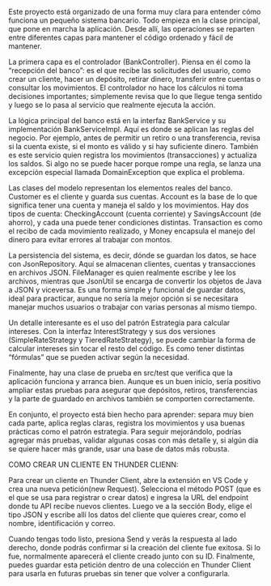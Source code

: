 Este proyecto está organizado de una forma muy clara para entender cómo funciona un pequeño sistema bancario. Todo empieza en la clase principal, que pone en marcha la aplicación. Desde allí, las operaciones se reparten entre diferentes capas para mantener el código ordenado y fácil de mantener.

La primera capa es el controlador (BankController). Piensa en él como la “recepción del banco”: es el que recibe las solicitudes del usuario, como crear un cliente, hacer un depósito, retirar dinero, transferir entre cuentas o consultar los movimientos. El controlador no hace los cálculos ni toma decisiones importantes; simplemente revisa que lo que llegue tenga sentido y luego se lo pasa al servicio que realmente ejecuta la acción.

La lógica principal del banco está en la interfaz BankService y su implementación BankServiceImpl. Aquí es donde se aplican las reglas del negocio. Por ejemplo, antes de permitir un retiro o una transferencia, revisa si la cuenta existe, si el monto es válido y si hay suficiente dinero. También es este servicio quien registra los movimientos (transacciones) y actualiza los saldos. Si algo no se puede hacer porque rompe una regla, se lanza una excepción especial llamada DomainException que explica el problema.

Las clases del modelo representan los elementos reales del banco. Customer es el cliente y guarda sus cuentas. Account es la base de lo que significa tener una cuenta y maneja el saldo y los movimientos. Hay dos tipos de cuenta: CheckingAccount (cuenta corriente) y SavingsAccount (de ahorro), y cada una puede tener condiciones distintas. Transaction es como el recibo de cada movimiento realizado, y Money encapsula el manejo del dinero para evitar errores al trabajar con montos.

La persistencia del sistema, es decir, dónde se guardan los datos, se hace con JsonRepository. Aquí se almacenan clientes, cuentas y transacciones en archivos JSON. FileManager es quien realmente escribe y lee los archivos, mientras que JsonUtil se encarga de convertir los objetos de Java a JSON y viceversa. Es una forma simple y funcional de guardar datos, ideal para practicar, aunque no sería la mejor opción si se necesitara manejar muchos usuarios o trabajar con varias personas al mismo tiempo.

Un detalle interesante es el uso del patrón Estrategia para calcular intereses. Con la interfaz InterestStrategy y sus dos versiones (SimpleRateStrategy y TieredRateStrategy), se puede cambiar la forma de calcular intereses sin tocar el resto del código. Es como tener distintas “fórmulas” que se pueden activar según la necesidad.

Finalmente, hay una clase de prueba en src/test que verifica que la aplicación funciona y arranca bien. Aunque es un buen inicio, sería positivo ampliar estas pruebas para asegurar que depósitos, retiros, transferencias y la parte de guardado en archivos también se comporten correctamente.

En conjunto, el proyecto está bien hecho para aprender: separa muy bien cada parte, aplica reglas claras, registra los movimientos y usa buenas prácticas como el patrón estrategia. Para seguir mejorándolo, podrías agregar más pruebas, validar algunas cosas con más detalle y, si algún día se quiere hacer más grande, usar una base de datos más robusta.

COMO CREAR UN CLIENTE EN THUNDER CLIENN:

Para crear un cliente en Thunder Client, abre la extensión en VS Code y crea una nueva petición(new Request). Selecciona el método POST (que es el que se usa para registrar o crear datos) e ingresa la URL del endpoint donde tu API recibe nuevos clientes. Luego ve a la sección Body, elige el tipo JSON y escribe allí los datos del cliente que quieres crear, como el nombre, identificación y correo.

Cuando tengas todo listo, presiona Send y verás la respuesta al lado derecho, donde podrás confirmar si la creación del cliente fue exitosa. Si lo fue, normalmente aparecerá el cliente creado junto con su ID. Finalmente, puedes guardar esta petición dentro de una colección en Thunder Client para usarla en futuras pruebas sin tener que volver a configurarla.
